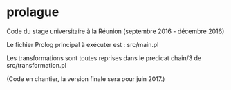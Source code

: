 # prolague
Code du stage universitaire à la Réunion (septembre 2016 - décembre 2016)

Le fichier Prolog principal à exécuter est : src/main.pl

Les transformations sont toutes reprises dans le predicat chain/3 de src/transformation.pl

(Code en chantier, la version finale sera pour juin 2017.)
